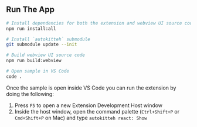 ## Run The App

```bash
# Install dependencies for both the extension and webview UI source code
npm run install:all

# Install `autokitteh` submodule
git submodule update --init

# Build webview UI source code
npm run build:webview

# Open sample in VS Code
code .
```

Once the sample is open inside VS Code you can run the extension by doing the following:

1. Press `F5` to open a new Extension Development Host window
2. Inside the host window, open the command palette (`Ctrl+Shift+P` or `Cmd+Shift+P` on Mac) and type `autokitteh react: Show`
